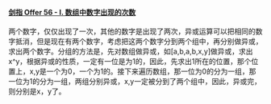 #### [剑指 Offer 56 - I. 数组中数字出现的次数](https://leetcode.cn/problems/shu-zu-zhong-shu-zi-chu-xian-de-ci-shu-lcof/)

两个数字，仅仅出现了一次，其他的数字是出现了两次，异或运算可以把相同的数字抵消，但是现在有两个数字，考虑把这两个数字分到两个组中，再分别做异或，求出两个数字。分组的方法是，先对数组做异或，如[a,b,a,b,x,y]做异或，求出x^y，根据异或的性质，一定有一位是为1的，因此，先求出1所在的位置，那个位置上，x,y是一个为0，一个为1的。接下来遍历数组，那一位为0的分为一组，那一位为1的分为一组，两组分别异或，x,y一定被分到了两个组中，因此，异或完，则分别是x，y了。
